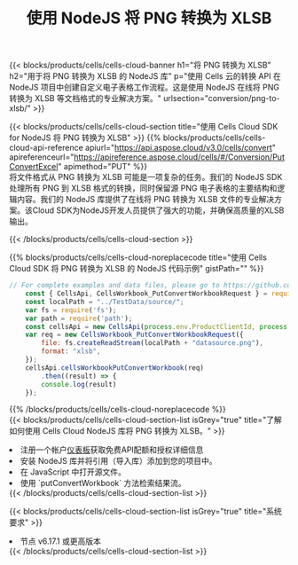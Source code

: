 ﻿---
title: 使用 NodeJS 将 PNG 转换为 XLSB
description: 利用Aspose.Cells Cloud SDK for NodeJS将PNG格式文件转换为XLSB格式文件。
kwords: Excel, Convert PNG to XLSB, REST, NodeJS
howto: How to convert PNG to XLSB using Aspose.Cells Cloud NodeJS library.
---
{{< blocks/products/cells/cells-cloud-banner h1="将 PNG 转换为 XLSB" h2="用于将 PNG 转换为 XLSB 的 NodeJS 库" p="使用 Cells 云的转换 API 在 NodeJS 项目中创建自定义电子表格工作流程。这是使用 NodeJS 在线将 PNG 转换为 XLSB 等文档格式的专业解决方案。" urlsection="conversion/png-to-xlsb/" >}}

{{< blocks/products/cells/cells-cloud-section title="使用 Cells Cloud SDK for NodeJS 将 PNG 转换为 XLSB" >}}
{{% blocks/products/cells/cells-cloud-api-reference apiurl="https://api.aspose.cloud/v3.0/cells/convert" apireferenceurl="https://apireference.aspose.cloud/cells/#/Conversion/PutConvertExcel" apimethod="PUT" %}}
<br/>
将文件格式从 PNG 转换为 XLSB 可能是一项复杂的任务。我们的 NodeJS SDK 处理所有 PNG 到 XLSB 格式的转换，同时保留源 PNG 电子表格的主要结构和逻辑内容。我们的 NodeJS 库提供了在线将 PNG 转换为 XLSB 文件的专业解决方案。该Cloud SDK为NodeJS开发人员提供了强大的功能，并确保高质量的XLSB输出。

{{< /blocks/products/cells/cells-cloud-section >}}

{{% blocks/products/cells/cells-cloud-noreplacecode title="使用 Cells Cloud SDK 将 PNG 转换为 XLSB 的 NodeJS 代码示例" gistPath="" %}}
 
```js
// For complete examples and data files, please go to https://github.com/aspose-cells-cloud/aspose-cells-cloud-node/
    const { CellsApi, CellsWorkbook_PutConvertWorkbookRequest } = require("asposecellscloud");
    const localPath = "../TestData/source/";
    var fs = require('fs');
    var path = require('path');
    const cellsApi = new CellsApi(process.env.ProductClientId, process.env.ProductClientSecret);
    var req = new CellsWorkbook_PutConvertWorkbookRequest({
        file: fs.createReadStream(localPath + "datasource.png"),
        format: "xlsb",
    });
    cellsApi.cellsWorkbookPutConvertWorkbook(req)
        .then((result) => {
        console.log(result)
    });
```
 
{{% /blocks/products/cells/cells-cloud-noreplacecode %}}
<br/>
{{< blocks/products/cells/cells-cloud-section-list isGrey="true" title="了解如何使用 Cells Cloud NodeJS 库将 PNG 转换为 XLSB。" >}}
<li>注册一个帐户<a href="https://dashboard.aspose.cloud/">仪表板</a>获取免费API配额和授权详细信息</li>
<li>安装 NodeJS 库并将引用（导入库）添加到您的项目中。</li>
<li>在 JavaScript 中打开源文件。</li>
<li>使用 `putConvertWorkbook` 方法检索结果流。</li>
{{< /blocks/products/cells/cells-cloud-section-list >}}

{{< blocks/products/cells/cells-cloud-section-list isGrey="true" title="系统要求" >}}
<li>节点 v6.17.1 或更高版本</li>
{{< /blocks/products/cells/cells-cloud-section-list >}}
